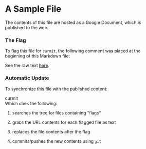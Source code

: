 <!-- curmit: https://docs.google.com/document/d/1UamfLkA-DvIVXPKoFQpSQDIUDANPTfyyXYMlUHmKpp4/pub?embedded=true -->



# A Sample File

The contents of this file are hosted as a Google Document, which is published
to the web.

### The Flag

To flag this file for `curmit`, the following comment was placed at the
beginning of this Markdown file:

   <!-- curmit: https://docs.google.com/document/d/1cmphl-IBFF-aRcj6n9TZ37YXJMBfmnzPiAGgPNzVjNE/pub?embedded=true -->    
See the raw text
[here](https://raw2.github.com/jacebrowning/curmit/master/docs/sample.md).

### Automatic Update

To synchronize this file with the published content:

   curmit    
Which does the following:

1. searches the tree for files containing "flags"

2. grabs the URL contents for each flagged file as text

3. replaces the file contents after the flag

3. commits/pushes the new contents using `git`
